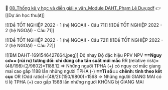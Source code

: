 
📄 [08_Thống kê y học và diễn giải y văn_Module DAHT_Phạm Lê Duy.pdf](file:///D:/OneDrive%20-%20UMP/TOT%20NGHIEP/200%20PDF_GUI%20SINH%20VIEN_thienqc/08_Th%E1%BB%91ng%20k%C3%AA%20y%20h%E1%BB%8Dc%20v%C3%A0%20di%E1%BB%85n%20gi%E1%BA%A3i%20y%20v%C4%83n_Module%20DAHT_Ph%E1%BA%A1m%20L%C3%AA%20Duy.pdf)
👉 [[Dự án học thuật]]

![[Đề TỐT NGHIỆP 2022 - 1 (hệ NGOẠI) - Câu 71]]
![[Đề TỐT NGHIỆP 2022 - 2 (hệ NGOẠI) - Câu 71]]

![[Đề TỐT NGHIỆP 2022 - 1 (hệ NGOẠI) - Câu 72]]
![[Đề TỐT NGHIỆP 2022 - 2 (hệ NGOẠI) - Câu 72]]



![[BM DAHT-1691546427664.jpeg]]
Độ nhạy
Độ đặc hiệu
PPV
NPV
**==Nguy cơ== (rủi ro) tương đối: chỉ dùng cho tần suất mới mắc**
RR (relative risk)=(48/198):(2/9802)=1188.12
=> Những người TPHA (+) có nguy cơ mắc giang mai cao gấp 1188 lần những người TPHA (-)
**==Tỉ số== chênh: tính theo kết cục**
OR (Odd ratio)=(48/2):(150/9800)=1568
=> Những người GIANG MAI có tỉ lệ TPHA (+) cao gấp 1568 lần những người KHÔNG bị GIANG MAI
